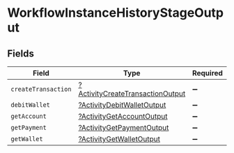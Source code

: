 # WorkflowInstanceHistoryStageOutput


## Fields

| Field                                                                                      | Type                                                                                       | Required                                                                                   | Description                                                                                |
| ------------------------------------------------------------------------------------------ | ------------------------------------------------------------------------------------------ | ------------------------------------------------------------------------------------------ | ------------------------------------------------------------------------------------------ |
| `createTransaction`                                                                        | [?ActivityCreateTransactionOutput](../../models/shared/ActivityCreateTransactionOutput.md) | :heavy_minus_sign:                                                                         | N/A                                                                                        |
| `debitWallet`                                                                              | [?ActivityDebitWalletOutput](../../models/shared/ActivityDebitWalletOutput.md)             | :heavy_minus_sign:                                                                         | N/A                                                                                        |
| `getAccount`                                                                               | [?ActivityGetAccountOutput](../../models/shared/ActivityGetAccountOutput.md)               | :heavy_minus_sign:                                                                         | N/A                                                                                        |
| `getPayment`                                                                               | [?ActivityGetPaymentOutput](../../models/shared/ActivityGetPaymentOutput.md)               | :heavy_minus_sign:                                                                         | N/A                                                                                        |
| `getWallet`                                                                                | [?ActivityGetWalletOutput](../../models/shared/ActivityGetWalletOutput.md)                 | :heavy_minus_sign:                                                                         | N/A                                                                                        |
